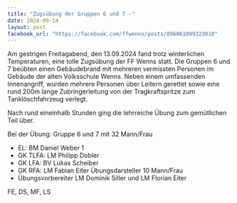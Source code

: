 ```yaml
---
title: "Zugsübung der Gruppen 6 und 7 -"
date: 2024-09-14
layout: post
facebook_url: "https://facebook.com/ffwenns/posts/896061099223010"
---
```


Am gestrigen Freitagabend, den 13.09.2024 fand trotz winterlichen Temperaturen, eine tolle Zugsübung der FF Wenns statt. Die Gruppen 6 und 7 beübten einen Gebäudebrand mit mehreren vermissten Personen im Gebäude der alten Volksschule Wenns. Neben einem umfassenden Innenangriff, wurden mehrere Personen über Leitern gerettet sowie eine rund 200m lange Zubringerleitung von der Tragkraftspritze zum Tanklöschfahrzeug verlegt.

Nach rund eineinhalb Stunden ging die lehrreiche Übung zum gemütlichen Teil über. 

Bei der Übung: 
 Gruppe 6 und 7 mit 32 Mann/Frau
- EL: BM Daniel Weber 1
- GK TLFA: LM Philipp Dobler 
- GK LFA: BV Lukas Scheiber
- GK RFA: LM Fabian Eiter 
 Übungsdarsteller 10 Mann/Frau
- Übungsvorbereiter LM Dominik Siller und LM Florian Eiter 

 FE, DS, MF, LS